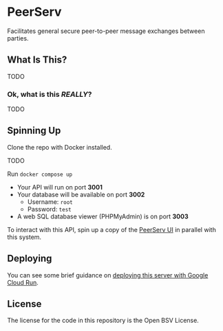 # PeerServ
Facilitates general secure peer-to-peer message exchanges between parties.
## What Is This?

TODO

### Ok, what is this *REALLY*?

TODO

## Spinning Up

Clone the repo with Docker installed.

TODO

Run `docker compose up`
- Your API will run on port **3001**
- Your database will be available on port **3002**
  - Username: `root`
  - Password: `test`
  <!-- - Database: `bytes` -->
- A web SQL database viewer (PHPMyAdmin) is on port **3003**

To interact with this API, spin up a copy of the [PeerServ UI](https://github.com/p2ppsr/peerserv-ui) in parallel with this system.

## Deploying

You can see some brief guidance on [deploying this server with Google Cloud Run](DEPLOYING.md).

## License

The license for the code in this repository is the Open BSV License.

